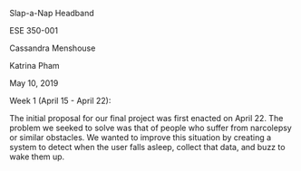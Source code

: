 Slap-a-Nap Headband

ESE 350-001

Cassandra Menshouse

Katrina Pham

May 10, 2019

Week 1 (April 15 - April 22):

The initial proposal for our final project was first enacted on April 22. The problem we seeked to solve was that of people who suffer from narcolepsy or similar obstacles. We wanted to improve this situation by creating a system to detect when the user falls asleep, collect that data, and buzz to wake them up.
